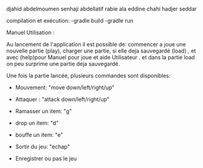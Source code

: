 
djahid abdelmoumen
senhaji abdellatif
rabie ala eddine chahi 
hadjer seddar

compilation et exécution:
 -gradle build
 -gradle run

Manuel Utilisation :

Au lancement de l'application il est possible de: 
commencer a joue une nouvelle partie (play), charger une partie,
si elle deja sauvegardé (load) , et avec (help)pour Manuel pour joue et aide Utilisateur  .
et dans la partie load on peu surprime une partie deja sauvegardé.

Une fois la partie lancée, plusieurs commandes sont disponibles:
 * Mouvement: "move down/left/right/up"

 * Attaquer : "attack down/left/right/up"
 
 * Ramasser un item: "g"
 
 * drop un item: "d"
 
 * bouffe un item: "e"
 
 * Sortir du jeu: "echap"

 * Enregistrer ou  pas le jeu 

 
